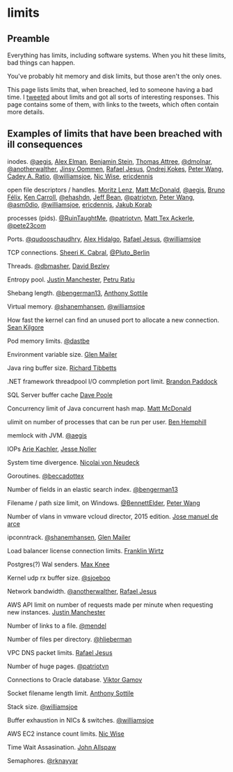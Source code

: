 # limits

## Preamble

Everything has limits, including software systems. When you hit these limits, bad things can happen.

You've probably hit memory and disk limits, but those aren't the only ones.

This page lists limits that, when breached, led to someone having a bad time. I [tweeted](https://twitter.com/lhochstein/status/1332781588246097927) about limits and
got all sorts of interesting responses. This page contains some of them, with links to the tweets, which often contain more details.

## Examples of limits that have been breached with ill consequences

inodes. [@aegis](https://twitter.com/ageis/status/1332931216014790656), [Alex Elman](https://twitter.com/_pkill/status/1332784570371100674), [Benjamin Stein](https://twitter.com/benstein/status/1332840496956260354), [Thomas Attree](https://twitter.com/attree/status/1332986131068186629), [@dmolnar](https://twitter.com/dmolnar/status/1332788022232936450), [@anotherwalther](https://twitter.com/anotherwalther/status/1332785877811142659), [Jinsy Oommen](https://twitter.com/thegoodoommen/status/1332797783552765967), [Rafael Jesus](https://twitter.com/_jesus_rafael/status/1332799734302584834), [Ondrej Kokes](https://twitter.com/pndrej/status/1333132013231026178), [Peter Wang](https://twitter.com/pwang/status/1333038343416934403), [Cadey A. Ratio](https://twitter.com/theprincessxena/status/1333017957514043392), [@williamsjoe](https://twitter.com/williamsjoe/status/1332829443748896768), [Nic Wise](https://twitter.com/fastchicken/status/1332821356681994240), [ericdennis](https://twitter.com/ericdennis/status/1332796988429983744)


open file descriptors / handles. [Moritz Lenz](https://twitter.com/nogoodnickleft/status/1333129430424805376), [Matt McDonald](https://twitter.com/overstood/status/1332971151413284866), [@aegis](https://twitter.com/ageis/status/1332931216014790656), [Bruno Félix](https://twitter.com/felix19350/status/1332792700882575361), [Ken Carroll](https://twitter.com/Crumlinfinglas/status/1332809128398512130), [@ehashdn](https://twitter.com/ehashdn/status/1332820368868839425), [Jeff Bean](https://twitter.com/jwfbean/status/1332801837188071425), [@patriotvn](https://twitter.com/patriotvn/status/1332801416986025989), [Peter Wang](https://twitter.com/pwang/status/1333038343416934403), [@asm0dio](https://twitter.com/asm0di0/status/1333027981393063940), [@williamsjoe](https://twitter.com/williamsjoe/status/1332829443748896768), [ericdennis](https://twitter.com/ericdennis/status/1332796988429983744), [Jakub Korab](https://twitter.com/jakekorab/status/1332791724146647040)


processes (pids). [@RuinTaughtMe](https://twitter.com/RuinTaughtMe/status/1332799858722238464), [@patriotvn](https://twitter.com/patriotvn/status/1332801416986025989), [Matt Tex Ackerle](https://twitter.com/MattTexEckerle/status/1333043006820282368), [@pete23com](https://twitter.com/pete23com/status/1332783470632984581)

Ports. [@qudooschaudhry](https://twitter.com/qudooschaudhry), [Alex Hidalgo](https://twitter.com/ahidalgosre/status/1332782613279502338), [Rafael Jesus](https://twitter.com/_jesus_rafael/status/1332799734302584834), [@williamsjoe](https://twitter.com/williamsjoe/status/1332829443748896768)

TCP connections. [Sheeri K. Cabral](https://twitter.com/sheeri/status/1332882656200159232), [@Pluto_Berlin](https://twitter.com/Pluto_Berlin/status/1332842844751585281)

Threads. [@dbmasher](https://twitter.com/dbsmasher/status/1332787577934344192), [David Bezley](https://twitter.com/dabeaz/status/1333054692633563139)

Entropy pool. [Justin Manchester](https://twitter.com/JuMaUK/status/1332798142958477316), [Petru Ratiu](https://twitter.com/rpetre/status/1332798387398340609)

Shebang length. [@bengerman13](https://twitter.com/bengerman13/status/1332794119094153221), [Anthony Sottile](https://twitter.com/codewithanthony/status/1332832546086797312?s=20)

Virtual memory. [@shanemhansen](https://twitter.com/shanemhansen/status/1332812554251321344), [@williamsjoe](https://twitter.com/williamsjoe/status/1332829443748896768)

How fast the kernel can find an unused port to allocate a new connection.  [Sean Kilgore](https://twitter.com/log1kal/status/1332862515135401984)

Pod memory limits. [@dastbe](https://twitter.com/dastbe/status/1332828656515784704)

Environment variable size. [Glen Mailer](https://twitter.com/glenathan/status/1333033938038747136)

Java ring buffer size. [Richard Tibbetts](https://twitter.com/tibbetts/status/1332808950027268096)

.NET framework threadpool I/O commpletion port limit. [Brandon Paddock](https://twitter.com/BrandonLive/status/1333102381597245441)

SQL Server buffer cache [Dave Poole](https://twitter.com/DavidJPoole/status/1332958574214049794)

Concurrency limit of Java concurrent hash map. [Matt McDonald](https://twitter.com/overstood/status/1332971151413284866)

ulimit on number of processes that can be run per user. [Ben Hemphill](https://twitter.com/benhemphill/status/1332799141236367360)

memlock with JVM. [@aegis](https://twitter.com/ageis/status/1332931216014790656)

IOPs [Arie Kachler](https://twitter.com/akachler/status/1332809935932035073), [Jesse Noller](https://twitter.com/jessenoller/status/1332788536890720256)

System time divergence. [Nicolai von Neudeck](https://twitter.com/vonneudeck/status/1332797263249371136)

Goroutines. [@beccadottex](https://twitter.com/beccadottex/status/1332824960453144576)


Number of fields in an elastic search index. [@bengerman13](https://twitter.com/bengerman13/status/1332794119094153221)

Filename / path size limit, on Windows. [@BennettElder](https://twitter.com/BennettElder/status/1332790932568215552), [Peter Wang](https://twitter.com/pwang/status/1333038343416934403)

Number of vlans in vmware vcloud director, 2015 edition. [Jose manuel de arce](https://twitter.com/j0sema/status/1332956583190466560)


ipconntrack. [@shanemhansen](https://twitter.com/shanemhansen/status/1332812778826989570), [Glen Mailer](https://twitter.com/glenathan/status/1332784414137397252)

Load balancer license connection limits. [Franklin Wirtz](https://twitter.com/franklinwirtz/status/1332793886595444736)

Postgres(?) Wal senders. [Max Knee](https://twitter.com/maxknee/status/1332851399026208768)

Kernel udp rx buffer size. [@sjoeboo](https://twitter.com/sjoeboo/status/1332800957760081924)

Network bandwidth. [@anotherwalther](https://twitter.com/anotherwalther/status/1332785877811142659), [Rafael Jesus](https://twitter.com/_jesus_rafael/status/1332799734302584834)

AWS API limit on number of requests made per minute when requesting new instances. [Justin Manchester](https://twitter.com/JuMaUK/status/1332801575421669379)

Number of links to a file. [@mendel](https://twitter.com/mendel/status/1332807569384103940)

Number of files per directory. [@hlieberman](https://twitter.com/hlieberman/status/1332796977407533059)

VPC DNS packet limits. [Rafael Jesus](https://twitter.com/_jesus_rafael/status/1332799734302584834)

Number of huge pages. [@patriotvn](https://twitter.com/patriotvn/status/1332801416986025989)

Connections to Oracle database. [Viktor Gamov](https://twitter.com/gAmUssA/status/1332914886075174912)

Socket filename length limit. [Anthony Sottile](https://twitter.com/codewithanthony/status/1332832546086797312?s=20)

Stack size. [@williamsjoe](https://twitter.com/williamsjoe/status/1332829443748896768)

Buffer exhaustion in NICs & switches. [@williamsjoe](https://twitter.com/williamsjoe/status/1332829443748896768)

AWS EC2 instance count limits. [Nic Wise](https://twitter.com/fastchicken/status/1332821356681994240)

Time Wait Assasination. [John Allspaw](https://twitter.com/allspaw/status/1332789693474332674)

Semaphores. [@rknayyar](https://twitter.com/rknayyar/status/1333003544903954434)